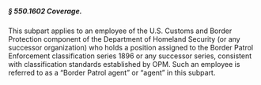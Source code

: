 ##### § 550.1602 Coverage. #####

This subpart applies to an employee of the U.S. Customs and Border Protection component of the Department of Homeland Security (or any successor organization) who holds a position assigned to the Border Patrol Enforcement classification series 1896 or any successor series, consistent with classification standards established by OPM. Such an employee is referred to as a “Border Patrol agent” or “agent” in this subpart.